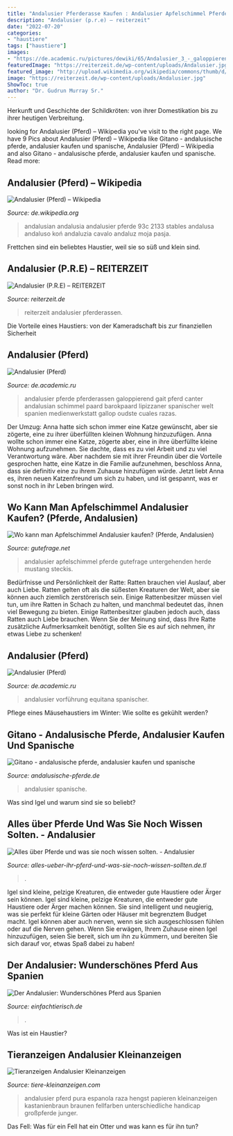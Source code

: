 ```yaml
---
title: "Andalusier Pferderasse Kaufen : Andalusier Apfelschimmel Pferde Gutefrage Untergehenden Herde Mustang Steckis"
description: "Andalusier (p.r.e) – reiterzeit"
date: "2022-07-20"
categories:
- "haustiere"
tags: ["haustiere"]
images:
- "https://de.academic.ru/pictures/dewiki/65/Andalusier_3_-_galoppierend.jpg"
featuredImage: "https://reiterzeit.de/wp-content/uploads/Andalusier.jpg"
featured_image: "http://upload.wikimedia.org/wikipedia/commons/thumb/d/d4/Andalusierhengst_93c.jpg/170px-Andalusierhengst_93c.jpg"
image: "https://reiterzeit.de/wp-content/uploads/Andalusier.jpg"
ShowToc: true
author: "Dr. Gudrun Murray Sr."
---
```



Herkunft und Geschichte der Schildkröten: von ihrer Domestikation bis zu ihrer heutigen Verbreitung.

	

		
looking for Andalusier (Pferd) – Wikipedia you've visit to the right page. We have 9 Pics about Andalusier (Pferd) – Wikipedia like Gitano - andalusische pferde, andalusier kaufen und spanische, Andalusier (Pferd) – Wikipedia and also Gitano - andalusische pferde, andalusier kaufen und spanische. Read more:
		
    
## Andalusier (Pferd) – Wikipedia

<img loading=lazy src="http://upload.wikimedia.org/wikipedia/commons/thumb/d/d4/Andalusierhengst_93c.jpg/170px-Andalusierhengst_93c.jpg" onerror="this.onerror=null;this.src='https://tse2.mm.bing.net/th?id=OIP.zmb3xRL2exosc73mTA3FKQAAAA&amp;pid=15.1';" alt="Andalusier (Pferd) – Wikipedia">

_Source: de.wikipedia.org_

>andalusian andalusia andalusier pferde 93c 2133 stables andalusa andaluso koń andaluzia cavalo andaluz moja pasja. 

	

Frettchen sind ein beliebtes Haustier, weil sie so süß und klein sind.

    
## Andalusier (P.R.E) – REITERZEIT

<img loading=lazy src="https://reiterzeit.de/wp-content/uploads/Andalusier.jpg" onerror="this.onerror=null;this.src='https://tse4.mm.bing.net/th?id=OIP.SSSFXlwn40cB1qrUbOm7agHaE7&amp;pid=15.1';" alt="Andalusier (P.R.E) – REITERZEIT">

_Source: reiterzeit.de_

>reiterzeit andalusier pferderassen. 

	

Die Vorteile eines Haustiers: von der Kameradschaft bis zur finanziellen Sicherheit

    
## Andalusier (Pferd)

<img loading=lazy src="https://de.academic.ru/pictures/dewiki/65/Andalusier_3_-_galoppierend.jpg" onerror="this.onerror=null;this.src='https://tse2.mm.bing.net/th?id=OIP.F9qBpVP80Nh4DU3gc1F5EQHaFt&amp;pid=15.1';" alt="Andalusier (Pferd)">

_Source: de.academic.ru_

>andalusier pferde pferderassen galoppierend gait pferd canter andalusian schimmel paard barokpaard lipizzaner spanischer welt spanien medienwerkstatt gallop oudste cuales razas. 

	

Der Umzug: Anna hatte sich schon immer eine Katze gewünscht, aber sie zögerte, eine zu ihrer überfüllten kleinen Wohnung hinzuzufügen.
Anna wollte schon immer eine Katze, zögerte aber, eine in ihre überfüllte kleine Wohnung aufzunehmen. Sie dachte, dass es zu viel Arbeit und zu viel Verantwortung wäre. Aber nachdem sie mit ihrer Freundin über die Vorteile gesprochen hatte, eine Katze in die Familie aufzunehmen, beschloss Anna, dass sie definitiv eine zu ihrem Zuhause hinzufügen würde. Jetzt liebt Anna es, ihren neuen Katzenfreund um sich zu haben, und ist gespannt, was er sonst noch in ihr Leben bringen wird.

    
## Wo Kann Man Apfelschimmel Andalusier Kaufen? (Pferde, Andalusien)

<img loading=lazy src="https://images.gutefrage.net/media/fragen/bilder/wo-kann-man-apfelschimmel-andalusier-kaufen/0_original.jpg?v=1396368826000" onerror="this.onerror=null;this.src='https://tse2.mm.bing.net/th?id=OIP.dkhjdB_xADh9XRGj9d2gYwAAAA&amp;pid=15.1';" alt="Wo kann man Apfelschimmel Andalusier kaufen? (Pferde, Andalusien)">

_Source: gutefrage.net_

>andalusier apfelschimmel pferde gutefrage untergehenden herde mustang steckis. 

	

Bedürfnisse und Persönlichkeit der Ratte: Ratten brauchen viel Auslauf, aber auch Liebe.
Ratten gelten oft als die süßesten Kreaturen der Welt, aber sie können auch ziemlich zerstörerisch sein. Einige Rattenbesitzer müssen viel tun, um ihre Ratten in Schach zu halten, und manchmal bedeutet das, ihnen viel Bewegung zu bieten. Einige Rattenbesitzer glauben jedoch auch, dass Ratten auch Liebe brauchen. Wenn Sie der Meinung sind, dass Ihre Ratte zusätzliche Aufmerksamkeit benötigt, sollten Sie es auf sich nehmen, ihr etwas Liebe zu schenken!

    
## Andalusier (Pferd)

<img loading=lazy src="https://de.academic.ru/pictures/dewiki/50/250px-Andalusier_3_-_galoppierend.jpg" onerror="this.onerror=null;this.src='https://tse1.mm.bing.net/th?id=OIP.shslvbaJ9q_TwRS2GZa-aAAAAA&amp;pid=15.1';" alt="Andalusier (Pferd)">

_Source: de.academic.ru_

>andalusier vorführung equitana spanischer. 

	

Pflege eines Mäusehaustiers im Winter: Wie sollte es gekühlt werden?

    
## Gitano - Andalusische Pferde, Andalusier Kaufen Und Spanische

<img loading=lazy src="https://image.jimcdn.com/app/cms/image/transf/dimension=4096x4096:format=jpg/path/s39ee3ffcd3b9f1eb/image/i57c161950b339450/version/1500543100/image.jpg" onerror="this.onerror=null;this.src='https://tse3.mm.bing.net/th?id=OIP.O9YJrICXHQxLQyIdbE-UwwHaE8&amp;pid=15.1';" alt="Gitano - andalusische pferde, andalusier kaufen und spanische">

_Source: andalusische-pferde.de_

>andalusier spanische. 

	

Was sind Igel und warum sind sie so beliebt?

    
## Alles über Pferde Und Was Sie Noch Wissen Solten. - Andalusier

<img loading=lazy src="http://www.pferde-pferderassen.de/pics/rassen/42.jpg" onerror="this.onerror=null;this.src='https://tse4.mm.bing.net/th?id=OIP.VQ8wj2z7pXSELN6Jhi9xXgAAAA&amp;pid=15.1';" alt="Alles über Pferde und was sie noch wissen solten. - Andalusier">

_Source: alles-ueber-ihr-pferd-und-was-sie-noch-wissen-sollten.de.tl_

>. 

	

Igel sind kleine, pelzige Kreaturen, die entweder gute Haustiere oder Ärger sein können.
Igel sind kleine, pelzige Kreaturen, die entweder gute Haustiere oder Ärger machen können. Sie sind intelligent und neugierig, was sie perfekt für kleine Gärten oder Häuser mit begrenztem Budget macht. Igel können aber auch nerven, wenn sie sich ausgeschlossen fühlen oder auf die Nerven gehen. Wenn Sie erwägen, Ihrem Zuhause einen Igel hinzuzufügen, seien Sie bereit, sich um ihn zu kümmern, und bereiten Sie sich darauf vor, etwas Spaß dabei zu haben!

    
## Der Andalusier: Wunderschönes Pferd Aus Spanien

<img loading=lazy src="https://einfachtierisch.de/media/cache/article_content/cms/2014/06/andalusier-rennend-wiese-shutterstock-Nicole-Hollenstein.jpg" onerror="this.onerror=null;this.src='https://tse4.mm.bing.net/th?id=OIP.2_RqGKyWvJbyNgcqrC6O_QHaFj&amp;pid=15.1';" alt="Der Andalusier: Wunderschönes Pferd aus Spanien">

_Source: einfachtierisch.de_

>. 

	

Was ist ein Haustier?

    
## Tieranzeigen Andalusier Kleinanzeigen

<img loading=lazy src="https://www.tiere-kleinanzeigen.com/export/20120603090537.jpg" onerror="this.onerror=null;this.src='https://tse4.mm.bing.net/th?id=OIP.o7ubuACSX0-YIlNf1XAbVgHaIn&amp;pid=15.1';" alt="Tieranzeigen Andalusier Kleinanzeigen">

_Source: tiere-kleinanzeigen.com_

>andalusier pferd pura espanola raza hengst papieren kleinanzeigen kastanienbraun braunen fellfarben unterschiedliche handicap großpferde junger. 

	

Das Fell: Was für ein Fell hat ein Otter und was kann es für ihn tun?

